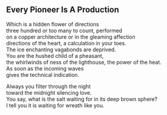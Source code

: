 Every Pioneer Is A Production
-----------------------------
Which is a hidden flower of directions  
three hundred or too many to count, performed  
on a copper architecture or in the gleaming affection  
directions of the heart, a calculation in your toes.  
The ice enchanting vagabonds are deprived.  
You are the hushed child of a pheasant,  
the whirlwinds of ness of the lighthouse, the power of the heat.  
As soon as the incoming waves  
gives the technical indication.  
  
Always you filter through the night  
toward the midnight silencing love.  
You say, what is the salt waiting for in its deep brown sphere?  
I tell you it is waiting for wreath like you.  
